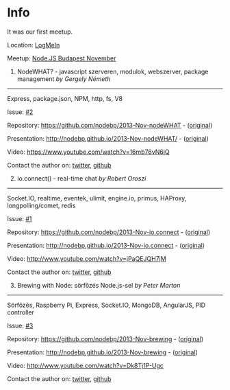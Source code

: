 Info
===========

It was our first meetup.

Location: [LogMeIn](http://maps.google.com/maps?q=Paulay+Ede+street+12.%2C+Budapest)

Meetup: [Node.JS Budapest November](http://www.meetup.com/nodebp/events/145101952/)


1. NodeWHAT? - javascript szerveren, modulok, webszerver, package management *by Gergely Németh*
------------------
Express, package.json, NPM, http, fs, V8

Issue: [#2](https://github.com/nodejsbp/nodejsbp/issues/2)

Repository: https://github.com/nodebp/2013-Nov-nodeWHAT - ([original](https://github.com/gergelyke/nodeWHAT))

Presentation: http://nodebp.github.io/2013-Nov-nodeWHAT/ - ([original](http://gergelyke.github.io/nodeWHAT))

Video: https://www.youtube.com/watch?v=16mb76vN6iQ

Contact the author on: [twitter](https://twitter.com/nthgergo), [github](https://github.com/gergelyke) 

2. io.connect()  - real-time chat *by Robert Oroszi*
------------------
Socket.IO, realtime, eventek, ulimit, engine.io, primus, HAProxy, longpolling/comet, redis

Issue: [#1](https://github.com/nodebp/nodebp/issues/1)

Repository: https://github.com/nodebp/2013-Nov-io.connect - ([original](https://github.com/oroce/nodejsbp-socket.io))

Presentation: http://nodebp.github.io/2013-Nov-io.connect - ([original](http://oroce.github.io/nodejsbp-socket.io))

Video: http://www.youtube.com/watch?v=jPaQEJQH7jM

Contact the author on: [twitter](https://twitter.com/oroce), [github](https://github.com/oroce)

3. Brewing with Node: sörfőzés Node.js-sel *by Peter Marton*
------------------
Sörfõzés, Raspberry Pi, Express, Socket.IO, MongoDB, AngularJS, PID controller

Issue: [#3](https://github.com/nodebp/nodejsbp/issues/3)

Repository: https://github.com/nodebp/2013-Nov-brewing - ([original](http://github.com/hekike/BrewingWithNodeSlides))

Presentation: http://nodebp.github.io/2013-Nov-brewing - ([original](http://hekike.github.io/BrewingWithNodeSlides))

Video: http://www.youtube.com/watch?v=Dk8Tj1P-Ugc

Contact the author on: [twitter](https://twitter.com/slashdotpeter), [github](https://github.com/hekike)
